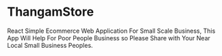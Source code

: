 # ThangamStore
React Simple Ecommerce Web Application For Small Scale Business, This App Will Help For Poor People Business so Please Share with Your Near Local Small Business Peoples.
